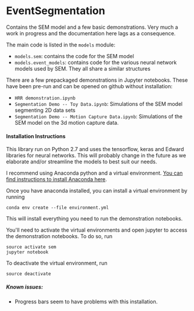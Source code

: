 # EventSegmentation

Contains the SEM model and a few basic demonstrations. Very much a work in progress and the documentation here lags as 
a consequence.

The main code is listed in the `models` module:
* `models.sem`: contains the code for the SEM model
* `models.event_models`: contains code for the various neural network models used by SEM. They all 
    share a similar structures
    
There are a few prepackaged demonstrations in Jupyter notebooks. These have been pre-run and can be opened on github
without installation:
* `HRR demonstration.ipynb`
* `Segmentation Demo -- Toy Data.ipynb`: Simulations of the SEM model segmenting 2D data sets
* `Segmentation Demo -- Motion Capture Data.ipynb`: Simulations of the SEM model on the 3d motion capture data. 



#### Installation Instructions

This library run on Python 2.7 and uses the tensorflow, keras and Edward libraries for neural networks. This will 
probably change in the future as we elaborate and/or streamline the models to best suit our needs.

I recommend using Anaconda python and a virtual environment. [You can find instructions to install Anaconda
 here](https://docs.anaconda.com/anaconda/install/).

Once you have anaconda installed, you can install a virtual environment by running

    conda env create --file environment.yml

This will install everything you need to run the demonstration notebooks.

You'll need to activate the virtual environments and open jupyter to access the demonstration notebooks. To do so, run

    source activate sem
    jupyter notebook


To deactivate the virtual environment, run

    source deactivate


##### Known issues:

* Progress bars seem to have problems with this installation.